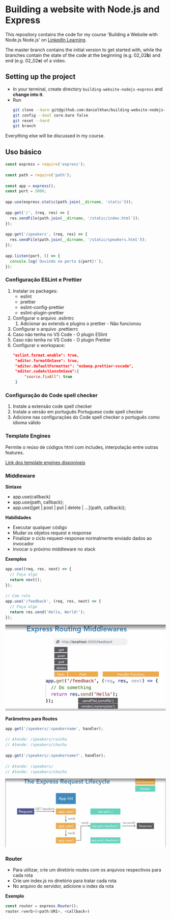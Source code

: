 # Building a website with Node.js and Express

This repository contains the code for my course 'Building a Website with Node.js Node.js' on [LinkedIn Learning](https://www.linkedin.com/learning/building-a-website-with-node-js-and-express-js-3).

The master branch contains the initial version to get started with, while the branches contain the state of the code at the beginning (e.g. 02_02**b**) and end (e.g. 02_02**e**) of a video.

## Setting up the project

- In your terminal, create directory `building-website-nodejs-express` and **change into it**.
- Run
  ```bash
  git clone --bare git@github.com:danielkhan/building-website-nodejs-express.git .git
  git config --bool core.bare false
  git reset --hard
  git branch
  ```

Everything else will be discussed in my course.

## Uso básico

```js
const express = require('express');

const path = require('path');

const app = express();
const port = 3000;

app.use(express.static(path.join(__dirname, 'static')));

app.get('/', (req, res) => {
  res.sendFile(path.join(__dirname, '/static/index.html'));
});

app.get('/speakers', (req, res) => {
  res.sendFile(path.join(__dirname, '/static/speakers.html'));
});

app.listen(port, () => {
  console.log(`Ouvindo na porta ${port}!`);
});
```

### Configuração ESLint e Prettier

1. Instalar os packages:
   - eslint
   - prettier
   - eslint-config-prettier
   - eslint-plugin-prettier
2. Configurar o arquivo .eslintrc
   1. Adicionar ao extends e plugins o prettier - Não funcionou
3. Configurar o arquivo .prettierrc
4. Caso não tenha no VS Code - O plugin ESlint
5. Caso não tenha no VS Code - O plugin Prettier
6. Configurar o workspace:
   ```json
   "eslint.format.enable": true,
   	"editor.formatOnSave": true,
   	"editor.defaultFormatter": "esbenp.prettier-vscode",
   	"editor.codeActionsOnSave":{
   		"source.fixAll": true
   	}
   ```

### Configuração do Code spell checker

1. Instale a extensão code spell checker
2. Instale a versão em português Portuguese code spell checker
3. Adicione nas configurações do Code spell checker o português como idioma válido

### Template Engines

Permite o reúso de códigos html com includes, interpolação entre outras features.

[Link dos template engines disponíveis](https://expressjs.com/en/resources/template-engines.html)

### Middleware

**Sintaxe**

- app.use(callback)
- app.use(path, callback);
- app.use([get | post | put | delete | ...](path, callback));

**Habilidades**

- Executar qualquer código
- Mudar os objetos request e response
- Finalizar o ciclo request-response normalmente enviado dados ao invocador
- Invocar o próximo middleware no stack

**Exemplos**

```js
app.use((req, res, next) => {
  // Faça algo
  return next();
});

// Com rota
app.use('/feedback', (req, res, next) => {
  // Faça algo
  return res.send('Hello, World!');
});
```

![](imagens/001.jpg)

**Parâmetros para Routes**

```js
app.get('/speakers/:speakername', handler);

// Atende: /speakers/rainha
// Atende: /speakers/chuchu

app.get('/speakers/:speakername?', handler);

// Atende: /speakers/
// Atende: /speakers/chuchu
```

![](imagens/002.jpg)

### Router

- Para utilizar, crie um diretório routes com os arquivos respectivos para cada rota
- Crie um index.js no diretório para tratar cada rota
- No arquivo do servidor, adicione o index da rota

**Exemplo**

```js
const router = express.Router();
router.<verb>(<path:URI>, <callback>)
```
